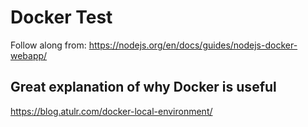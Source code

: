 # Docker Test

Follow along from: https://nodejs.org/en/docs/guides/nodejs-docker-webapp/

## Great explanation of why Docker is useful

https://blog.atulr.com/docker-local-environment/
